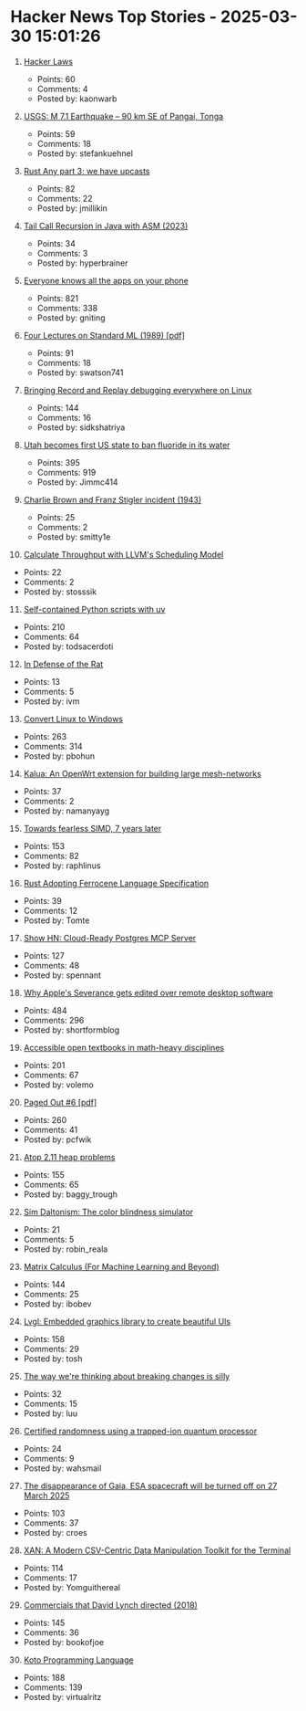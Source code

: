 # Hacker News Top Stories - 2025-03-30 15:01:26

1. [Hacker Laws](https://hacker-laws.com/)
   - Points: 60
   - Comments: 4
   - Posted by: kaonwarb

2. [USGS: M 7.1 Earthquake – 90 km SE of Pangai, Tonga](https://earthquake.usgs.gov/earthquakes/eventpage/us7000pntq/executive)
   - Points: 59
   - Comments: 18
   - Posted by: stefankuehnel

3. [Rust Any part 3: we have upcasts](https://lucumr.pocoo.org/2025/3/27/any-upcast/)
   - Points: 82
   - Comments: 22
   - Posted by: jmillikin

4. [Tail Call Recursion in Java with ASM (2023)](https://unlinkedlist.org/2023/03/19/tail-call-recursion-in-java-with-asm/)
   - Points: 34
   - Comments: 3
   - Posted by: hyperbrainer

5. [Everyone knows all the apps on your phone](https://peabee.substack.com/p/everyone-knows-what-apps-you-use)
   - Points: 821
   - Comments: 338
   - Posted by: gniting

6. [Four Lectures on Standard ML (1989) [pdf]](https://www.cs.tufts.edu/~nr/cs257/archive/mads-tofte/four-lectures.pdf)
   - Points: 91
   - Comments: 18
   - Posted by: swatson741

7. [Bringing Record and Replay debugging everywhere on Linux](https://github.com/sidkshatriya/me/blob/master/008-rr-everywhere.md)
   - Points: 144
   - Comments: 16
   - Posted by: sidkshatriya

8. [Utah becomes first US state to ban fluoride in its water](https://www.bbc.com/news/articles/c4gmggp2y99o)
   - Points: 395
   - Comments: 919
   - Posted by: Jimmc414

9. [Charlie Brown and Franz Stigler incident (1943)](https://en.wikipedia.org/wiki/Charlie_Brown_and_Franz_Stigler_incident)
   - Points: 25
   - Comments: 2
   - Posted by: smitty1e

10. [Calculate Throughput with LLVM's Scheduling Model](https://myhsu.xyz/llvm-sched-interval-throughput/)
   - Points: 22
   - Comments: 2
   - Posted by: stosssik

11. [Self-contained Python scripts with uv](http://blog.dusktreader.dev/2025/03/29/self-contained-python-scripts-with-uv/)
   - Points: 210
   - Comments: 64
   - Posted by: todsacerdoti

12. [In Defense of the Rat](https://hakaimagazine.com/features/in-defense-of-the-rat/)
   - Points: 13
   - Comments: 5
   - Posted by: ivm

13. [Convert Linux to Windows](https://philipbohun.com/blog/0007.html)
   - Points: 263
   - Comments: 314
   - Posted by: pbohun

14. [Kalua: An OpenWrt extension for building large mesh-networks](https://github.com/bittorf/kalua)
   - Points: 37
   - Comments: 2
   - Posted by: namanyayg

15. [Towards fearless SIMD, 7 years later](https://linebender.org/blog/towards-fearless-simd/)
   - Points: 153
   - Comments: 82
   - Posted by: raphlinus

16. [Rust Adopting Ferrocene Language Specification](https://lwn.net/Articles/1015636/)
   - Points: 39
   - Comments: 12
   - Posted by: Tomte

17. [Show HN: Cloud-Ready Postgres MCP Server](https://github.com/stuzero/pg-mcp)
   - Points: 127
   - Comments: 48
   - Posted by: spennant

18. [Why Apple's Severance gets edited over remote desktop software](https://tedium.co/2025/03/29/severance-apple-remote-editing-weirdness/)
   - Points: 484
   - Comments: 296
   - Posted by: shortformblog

19. [Accessible open textbooks in math-heavy disciplines](https://richardzach.org/2025/03/accessible-open-textbooks-in-math-heavy-disciplines/)
   - Points: 201
   - Comments: 67
   - Posted by: volemo

20. [Paged Out #6 [pdf]](https://pagedout.institute/download/PagedOut_006.pdf)
   - Points: 260
   - Comments: 41
   - Posted by: pcfwik

21. [Atop 2.11 heap problems](https://openwall.com/lists/oss-security/2025/03/29/1)
   - Points: 155
   - Comments: 65
   - Posted by: baggy_trough

22. [Sim Daltonism: The color blindness simulator](https://michelf.ca/projects/sim-daltonism/)
   - Points: 21
   - Comments: 5
   - Posted by: robin_reala

23. [Matrix Calculus (For Machine Learning and Beyond)](https://arxiv.org/abs/2501.14787)
   - Points: 144
   - Comments: 25
   - Posted by: ibobev

24. [Lvgl: Embedded graphics library to create beautiful UIs](https://github.com/lvgl/lvgl)
   - Points: 158
   - Comments: 29
   - Posted by: tosh

25. [The way we're thinking about breaking changes is silly](https://welltypedwitch.bearblog.dev/the-way-were-thinking-about-breaking-changes-is-really-silly/)
   - Points: 32
   - Comments: 15
   - Posted by: luu

26. [Certified randomness using a trapped-ion quantum processor](https://www.nature.com/articles/s41586-025-08737-1)
   - Points: 24
   - Comments: 9
   - Posted by: wahsmail

27. [The disappearance of Gaia, ESA spacecraft will be turned off on 27 March 2025](https://www.cosmos.esa.int/web/gaia/news)
   - Points: 103
   - Comments: 37
   - Posted by: croes

28. [XAN: A Modern CSV-Centric Data Manipulation Toolkit for the Terminal](https://github.com/medialab/xan)
   - Points: 114
   - Comments: 17
   - Posted by: Yomguithereal

29. [Commercials that David Lynch directed (2018)](https://www.openculture.com/2018/07/watch-commercials-david-lynch-directed-big-30-minute-compilation.html)
   - Points: 145
   - Comments: 36
   - Posted by: bookofjoe

30. [Koto Programming Language](https://koto.dev/)
   - Points: 188
   - Comments: 139
   - Posted by: virtualritz


